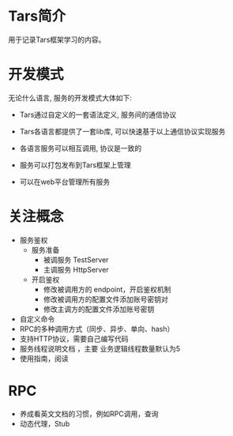 # Tars简介

用于记录Tars框架学习的内容。

# 开发模式

无论什么语言, 服务的开发模式大体如下:

- Tars通过自定义的一套语法定义, 服务间的通信协议

- Tars各语言都提供了一套lib库, 可以快速基于以上通信协议实现服务

- 各语言服务可以相互调用, 协议是一致的

- 服务可以打包发布到Tars框架上管理

- 可以在web平台管理所有服务



# 关注概念

- 服务鉴权
  - 服务准备
    - 被调服务 TestServer
    - 主调服务 HttpServer
  - 开启鉴权
    - 修改被调用方的 endpoint，开启鉴权机制
    - 修改被调用方的配置文件添加账号密钥对
    - 修改主调方的配置文件添加账号密钥
- 自定义命令
- RPC的多种调用方式（同步、异步、单向、hash）
- 支持HTTP协议，需要自己编写代码
- 服务线程说明文档 ，主要 业务逻辑线程数量默认为5
- 使用指南，阅读

# RPC

- 养成看英文文档的习惯，例如RPC调用，查询
- 动态代理，Stub
